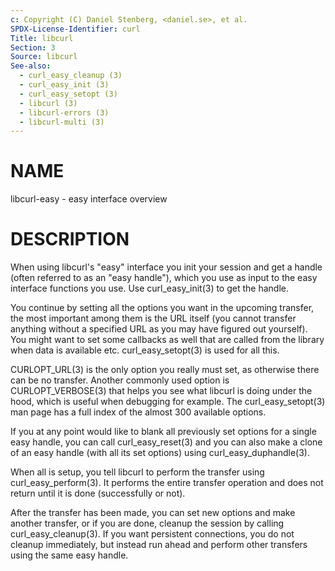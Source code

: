 ```yaml
---
c: Copyright (C) Daniel Stenberg, <daniel.se>, et al.
SPDX-License-Identifier: curl
Title: libcurl
Section: 3
Source: libcurl
See-also:
  - curl_easy_cleanup (3)
  - curl_easy_init (3)
  - curl_easy_setopt (3)
  - libcurl (3)
  - libcurl-errors (3)
  - libcurl-multi (3)
---
```


# NAME

libcurl-easy - easy interface overview

# DESCRIPTION

When using libcurl's "easy" interface you init your session and get a handle
(often referred to as an "easy handle"), which you use as input to the easy
interface functions you use. Use curl_easy_init(3) to get the handle.

You continue by setting all the options you want in the upcoming transfer, the
most important among them is the URL itself (you cannot transfer anything
without a specified URL as you may have figured out yourself). You might want
to set some callbacks as well that are called from the library when data is
available etc. curl_easy_setopt(3) is used for all this.

CURLOPT_URL(3) is the only option you really must set, as otherwise
there can be no transfer. Another commonly used option is
CURLOPT_VERBOSE(3) that helps you see what libcurl is doing under the
hood, which is useful when debugging for example. The
curl_easy_setopt(3) man page has a full index of the almost 300
available options.

If you at any point would like to blank all previously set options for a
single easy handle, you can call curl_easy_reset(3) and you can also
make a clone of an easy handle (with all its set options) using
curl_easy_duphandle(3).

When all is setup, you tell libcurl to perform the transfer using
curl_easy_perform(3). It performs the entire transfer operation and does
not return until it is done (successfully or not).

After the transfer has been made, you can set new options and make another
transfer, or if you are done, cleanup the session by calling
curl_easy_cleanup(3). If you want persistent connections, you do not
cleanup immediately, but instead run ahead and perform other transfers using
the same easy handle.
